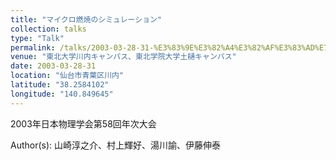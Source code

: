 ```yaml
---
title: "マイクロ燃焼のシミュレーション"
collection: talks
type: "Talk"
permalink: /talks/2003-03-28-31-%E3%83%9E%E3%82%A4%E3%82%AF%E3%83%AD%E7%87%83%E7%84%BC%E3%81%AE%E3%82%B7%E3%83%9F%E3%83%A5%E3%83%AC%E3%83%BC%E3%82%B7%E3%83%A7%E3%83%B3
venue: "東北大学川内キャンパス、東北学院大学土樋キャンパス"
date: 2003-03-28-31
location: "仙台市青葉区川内"
latitude: "38.2584102"
longitude: "140.849645"
---
```


2003年日本物理学会第58回年次大会

Author(s): 山崎淳之介、村上輝好、湯川諭、伊藤伸泰
